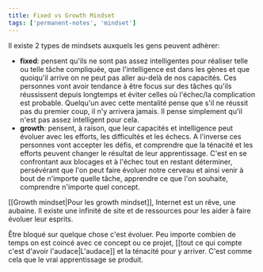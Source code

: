 ```yaml
---
title: Fixed vs Growth Mindset
tags: ['permanent-notes', 'mindset']
---
```


Il existe 2 types de mindsets auxquels les gens peuvent adhèrer: 
- **fixed**: pensent qu'ils ne sont pas assez intelligentes pour réaliser telle ou telle tâche compliquée, que l'intelligence est dans les gènes et que quoiqu'il arrive on ne peut pas aller au-delà de nos capacités. Ces personnes vont avoir tendance à être focus sur des tâches qu'ils réussissent depuis longtemps et éviter celles où l'échec/la complication est probable. Quelqu'un avec cette mentalité pense que s'il ne réussit pas du premier coup, il n'y arrivera jamais. Il pense simplement qu'il n'est pas assez intelligent pour cela. 
- **growth**: pensent, à raison, que leur capacités et intelligence peut évoluer avec les efforts, les difficultés et les échecs. A l'inverse ces personnes vont accepter les défis, et comprendre que la ténacité et les efforts peuvent changer le résultat de leur apprentissage. C'est en se confrontant aux blocages et à l'échec tout en restant déterminer, persévérant que l'on peut faire évoluer notre cerveau et ainsi venir à bout de n'importe quelle tâche, apprendre ce que l'on souhaite, comprendre n'importe quel concept.

[[Growth mindset|Pour les growth mindset]], Internet est un rêve, une aubaine. Il existe une infinité de site et de ressources pour les aider à faire évoluer leur esprits.

Être bloqué sur quelque chose c'est évoluer. Peu importe combien de temps on est coincé avec ce concept ou ce projet,  [[tout ce qui compte c'est d'avoir l'audace|L'audace]] et la ténacité pour y arriver. C'est comme cela que le vrai apprentissage se produit.